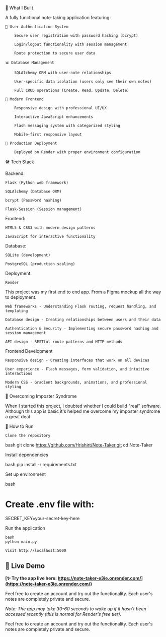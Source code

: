 🎯 What I Built

A fully functional note-taking application featuring:

    🔐 User Authentication System

        Secure user registration with password hashing (bcrypt)

        Login/logout functionality with session management

        Route protection to secure user data

    📊 Database Management

        SQLAlchemy ORM with user-note relationships

        User-specific data isolation (users only see their own notes)

        Full CRUD operations (Create, Read, Update, Delete)

    🎨 Modern Frontend

        Responsive design with professional UI/UX

        Interactive JavaScript enhancements

        Flash messaging system with categorized styling

        Mobile-first responsive layout

    🚀 Production Deployment

        Deployed on Render with proper environment configuration

🛠️ Tech Stack

Backend:

    Flask (Python web framework)

    SQLAlchemy (Database ORM)

    bcrypt (Password hashing)

    Flask-Session (Session management)

Frontend:

    HTML5 & CSS3 with modern design patterns

    JavaScript for interactive functionality


Database:

    SQLite (development)

    PostgreSQL (production scaling)

Deployment:

    Render 
 

This project was my first end to end app. From a Figma mockup all the way to deployment.

    Web frameworks - Understanding Flask routing, request handling, and templating

    Database design - Creating relationships between users and their data

    Authentication & Security - Implementing secure password hashing and session management

    API design - RESTful route patterns and HTTP methods

Frontend Development

    Responsive design - Creating interfaces that work on all devices

    User experience - Flash messages, form validation, and intuitive interactions

    Modern CSS - Gradient backgrounds, animations, and professional styling



🌟 Overcoming Imposter Syndrome

When I started this project, I doubted whether I could build "real" software. Although this app is basic it's helped me overcome my imposter syndrome a great deal

🔧 How to Run

    Clone the repository

bash
git clone https://github.com/Hrishirt/Note-Taker.git
cd Note-Taker

Install dependencies

bash
pip install -r requirements.txt

Set up environment

bash
# Create .env file with:
SECRET_KEY=your-secret-key-here

Run the application

    bash
    python main.py

    Visit http://localhost:5000

## 🚀 Live Demo

**[✨ Try the app live here: https://note-taker-e3ie.onrender.com/](https://note-taker-e3ie.onrender.com/)**

Feel free to create an account and try out the functionality. Each user's notes are completely private and secure.

*Note: The app may take 30-60 seconds to wake up if it hasn't been accessed recently (this is normal for Render's free tier).*


Feel free to create an account and try out the functionality. Each user's notes are completely private and secure.
